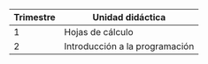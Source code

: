 | Trimestre | Unidad didáctica               |
| --------- | ------------------------------ |
| 1         | Hojas de cálculo               |
| 2         | Introducción a la programación |
